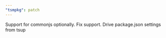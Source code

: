```yaml
---
"tsmpkg": patch
---
```


Support for commonjs optionally. Fix support. Drive package.json settings from tsup
